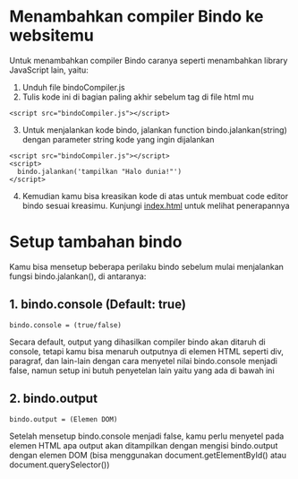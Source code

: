# Menambahkan compiler Bindo ke websitemu
Untuk menambahkan compiler Bindo caranya seperti menambahkan library JavaScript lain, yaitu:
1. Unduh file bindoCompiler.js
2. Tulis kode ini di bagian paling akhir sebelum tag </body> di file html mu
  ```
  <script src="bindoCompiler.js"></script>
  ```
3. Untuk menjalankan kode bindo, jalankan function bindo.jalankan(string) dengan parameter string kode yang ingin dijalankan
  ```
  <script src="bindoCompiler.js"></script>
  <script>
    bindo.jalankan('tampilkan "Halo dunia!"')
  </script>
  ```
4. Kemudian kamu bisa kreasikan kode di atas untuk membuat code editor bindo sesuai kreasimu. Kunjungi [index.html](index.html) untuk melihat penerapannya

# Setup tambahan bindo
Kamu bisa mensetup beberapa perilaku bindo sebelum mulai menjalankan fungsi bindo.jalankan(), di antaranya:
## 1. bindo.console (Default: true)
  ```
  bindo.console = (true/false)
  ```
  Secara default, output yang dihasilkan compiler bindo akan ditaruh di console, tetapi kamu bisa menaruh outputnya di elemen HTML seperti div, paragraf, dan lain-lain dengan cara menyetel nilai bindo.console menjadi false, namun setup ini butuh penyetelan lain yaitu yang ada di bawah ini
## 2. bindo.output
  ```
  bindo.output = (Elemen DOM)
  ```
  Setelah mensetup bindo.console menjadi false, kamu perlu menyetel pada elemen HTML apa output akan ditampilkan dengan mengisi bindo.output dengan elemen DOM (bisa menggunakan document.getElementById() atau document.querySelector())
